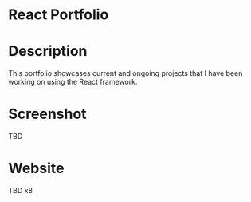# React Portfolio

# Description
This portfolio showcases current and ongoing projects that I have been working on using the React framework.

# Screenshot
TBD
# Website
TBD x8
